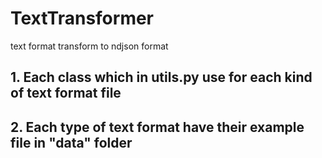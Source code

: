 # TextTransformer
text format transform to ndjson format

## 1. Each class which in utils.py use for each kind of text format file
## 2. Each type of text format have their example file in "data" folder
